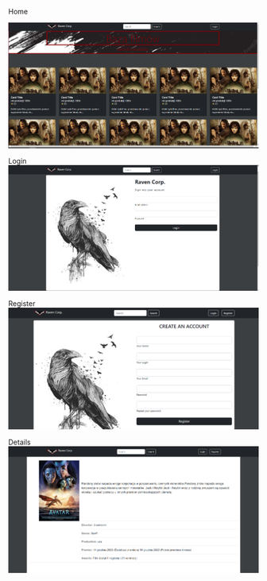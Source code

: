 Home 

![alt text](https://github.com/34308/PR2-projekt/blob/etap-4/home.png)


Login
![alt text](https://github.com/34308/PR2-projekt/blob/etap-4/login.png)

Register
![alt text](https://github.com/34308/PR2-projekt/blob/etap-4/register.png)

Details
![alt text](https://github.com/34308/PR2-projekt/blob/etap-4/Details.png)
